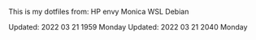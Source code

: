 This is my dotfiles from:
HP envy Monica
WSL Debian

Updated: 2022 03 21 1959 Monday
Updated: 2022 03 21 2040 Monday

